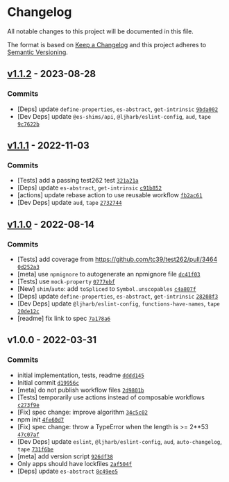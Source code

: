# Changelog

All notable changes to this project will be documented in this file.

The format is based on [Keep a Changelog](https://keepachangelog.com/en/1.0.0/)
and this project adheres to [Semantic Versioning](https://semver.org/spec/v2.0.0.html).

## [v1.1.2](https://github.com/es-shims/Array.prototype.toSpliced/compare/v1.1.1...v1.1.2) - 2023-08-28

### Commits

- [Deps] update `define-properties`, `es-abstract`, `get-intrinsic` [`9bda002`](https://github.com/es-shims/Array.prototype.toSpliced/commit/9bda002a30377593a1f35dab67d9aeb122915b77)
- [Dev Deps] update `@es-shims/api`, `@ljharb/eslint-config`, `aud`, `tape` [`9c7622b`](https://github.com/es-shims/Array.prototype.toSpliced/commit/9c7622b0d6bb6b7c4825755f1e0962ccab48b5c5)

## [v1.1.1](https://github.com/es-shims/Array.prototype.toSpliced/compare/v1.1.0...v1.1.1) - 2022-11-03

### Commits

- [Tests] add a passing test262 test [`321a21a`](https://github.com/es-shims/Array.prototype.toSpliced/commit/321a21a52af37a237f6d09cfa2c7027b427c86c3)
- [Deps] update `es-abstract`, `get-intrinsic` [`c91b852`](https://github.com/es-shims/Array.prototype.toSpliced/commit/c91b852b2bedfaa20a79297afc012737a82907b9)
- [actions] update rebase action to use reusable workflow [`fb2ac61`](https://github.com/es-shims/Array.prototype.toSpliced/commit/fb2ac618bc106d787bcde4c00a45683121c9cdf1)
- [Dev Deps] update `aud`, `tape` [`2732744`](https://github.com/es-shims/Array.prototype.toSpliced/commit/27327446dbfb7078b1978365483c0e35036a669d)

## [v1.1.0](https://github.com/es-shims/Array.prototype.toSpliced/compare/v1.0.0...v1.1.0) - 2022-08-14

### Commits

- [Tests] add coverage from https://github.com/tc39/test262/pull/3464 [`0d252a3`](https://github.com/es-shims/Array.prototype.toSpliced/commit/0d252a3cf44a562967399339347fa23f5308f6b5)
- [meta] use `npmignore` to autogenerate an npmignore file [`dc41f03`](https://github.com/es-shims/Array.prototype.toSpliced/commit/dc41f0314e8c02e67d2c2ff35d3362ad62b6daf4)
- [Tests] use `mock-property` [`0777ebf`](https://github.com/es-shims/Array.prototype.toSpliced/commit/0777ebf4634b78af9906d23c3444d4a646d0fc24)
- [New] `shim`/`auto`: add `toSpliced` to `Symbol.unscopables` [`c4a807f`](https://github.com/es-shims/Array.prototype.toSpliced/commit/c4a807f28668763cd255b157ba2afffc613b6de1)
- [Deps] update `define-properties`, `es-abstract`, `get-intrinsic` [`28208f3`](https://github.com/es-shims/Array.prototype.toSpliced/commit/28208f3ada285cc67ffc6511cf193b9546937d6b)
- [Dev Deps] update `@ljharb/eslint-config`, `functions-have-names`, `tape` [`20de12c`](https://github.com/es-shims/Array.prototype.toSpliced/commit/20de12c6833e43ec44b63bcbd80a375fa879a5dc)
- [readme] fix link to spec [`7a178a6`](https://github.com/es-shims/Array.prototype.toSpliced/commit/7a178a68932beded6e15c0caa8ff4611e96e446f)

## v1.0.0 - 2022-03-31

### Commits

- initial implementation, tests, readme [`dddd145`](https://github.com/es-shims/Array.prototype.toSpliced/commit/dddd145e161a864f3277ec89ee52e8af843483fc)
- Initial commit [`d19956c`](https://github.com/es-shims/Array.prototype.toSpliced/commit/d19956ca0a880b34183a4c6b23d3fa715660bb75)
- [meta] do not publish workflow files [`2d9801b`](https://github.com/es-shims/Array.prototype.toSpliced/commit/2d9801bf5e6faa5111f9bbd8774ae68ffc141b64)
- [Tests] temporarily use actions instead of composable workflows [`c273f9e`](https://github.com/es-shims/Array.prototype.toSpliced/commit/c273f9ee06c47962d7b708c297bdddee6770fecb)
- [Fix] spec change: improve algorithm [`34c5c02`](https://github.com/es-shims/Array.prototype.toSpliced/commit/34c5c0237601486bb9e589834e6fc696d302919a)
- npm init [`4fe60d7`](https://github.com/es-shims/Array.prototype.toSpliced/commit/4fe60d70157bf122c9966e0bb6798c79dbd78e91)
- [Fix] spec change: throw a TypeError when the length is &gt;= 2**53 [`47c07af`](https://github.com/es-shims/Array.prototype.toSpliced/commit/47c07af359cc4a5316bdbb404c557969aa2e9484)
- [Dev Deps] update `eslint`, `@ljharb/eslint-config`, `aud`, `auto-changelog`, `tape` [`731f6be`](https://github.com/es-shims/Array.prototype.toSpliced/commit/731f6bed7a241bec19f0f2a0d263d4fd53a85ca8)
- [meta] add version script [`926df38`](https://github.com/es-shims/Array.prototype.toSpliced/commit/926df3840b3209c335c5e17d79b38ac6ef9fffcc)
- Only apps should have lockfiles [`2af504f`](https://github.com/es-shims/Array.prototype.toSpliced/commit/2af504f64bac25460f511da279962928c5595c0b)
- [Deps] update `es-abstract` [`8c49ee5`](https://github.com/es-shims/Array.prototype.toSpliced/commit/8c49ee50fc5a9c8beb62e3b61d3c2df81ad5c1d8)
